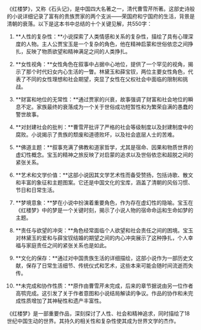 《红楼梦》，又称《石头记》，是中国四大名著之一，清代曹雪芹所著。这部史诗般的小说详细记录了富有的贵族贾家的两个支派——荣国府和宁国府的生活，背景是清朝的衰落。以下是这本书中总结的十个关键见解，共550字：

1. **人性的复杂性：**小说探索了人类情感和关系的复杂性，描绘了具有心理深度的人物。主人公贾宝玉是一个复杂的角色，他在精神启蒙和世俗依恋之间挣扎，反映了物质欲望和精神满足之间的人类挣扎。

2. **女性视角：**女性角色在叙事中占据中心地位，提供了一个罕见的视角，揭示了那个时代妇女内心生活的一瞥。林黛玉和薛宝钗，两位主要女性角色，代表了不同的女性理想和社会期望，突显了女性在父权社会中面临的限制和挑战。

3. **财富和地位的无常性：**通过贾家的兴衰，故事强调了财富和社会地位的瞬息不定。家族最终的衰落成为一个关于世俗成功短暂性和为繁荣自满的愚蠢的警世故事。

4. **对封建社会的批判：**曹雪芹批评了严格的社会等级制度以及封建制度中的腐败。小说揭示了贵族的颓废和道德败坏，以及社会底层人士的苦难。

5. **佛道主题：**叙事充满了佛教和道家哲学，尤其是宿命、因果和物质世界的虚幻性概念。宝玉的精神之旅反映了对启蒙的追求以及世俗依恋和超脱之间的紧张关系。

6. **艺术和文学价值：**这部小说因其文学艺术性而备受赞扬，包括诗歌、散文和丰富的象征和主题图案。它还是中国文化的宝库，涵盖了清朝的风俗习惯、节日和日常生活。

7. **梦境意象：**梦在小说中扮演着重要角色，作为存在虚幻性的隐喻。宝玉在《红楼梦》中的梦是一个关键时刻，揭示了小说人物的宿命命运和生命如梦的主题。

8. **责任与欲望的冲突：**角色经常面临个人欲望和社会责任之间的困境。宝玉对林黛玉的爱和与薛宝钗结婚的期望之间的内心冲突展示了这种挣扎，个人幸福与家庭责任之间的紧张关系也是如此。

9. **文化的保存：**通过对中国贵族生活的详细描绘，这部小说作为一部历史文献，保存了日常生活细节、传统仪式和艺术，这些本来可能会随时间流逝而失传。

10. **未完成和协作性质：**原作由曹雪芹未完成，后来的章节据说由另一位作者高鹗完成。这引发了关于作者意图和小说结局解读的争议。作品的协作和未完成性质增加了其神秘性和遗产丰富性。

《红楼梦》是一部重要作品，深刻探讨了人性、社会和精神追求，同时描绘了18世纪中国生动的世界。其持久的相关性和复杂性使其成为世界文学的杰作。